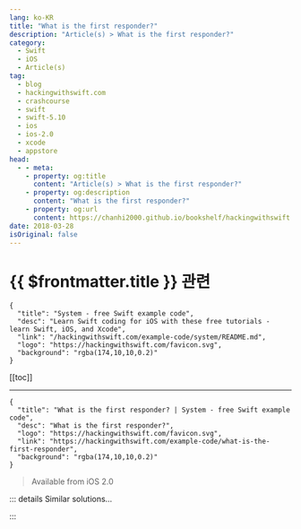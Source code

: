 ```yaml
---
lang: ko-KR
title: "What is the first responder?"
description: "Article(s) > What is the first responder?"
category:
  - Swift
  - iOS
  - Article(s)
tag: 
  - blog
  - hackingwithswift.com
  - crashcourse
  - swift
  - swift-5.10
  - ios
  - ios-2.0
  - xcode
  - appstore
head:
  - - meta:
    - property: og:title
      content: "Article(s) > What is the first responder?"
    - property: og:description
      content: "What is the first responder?"
    - property: og:url
      content: https://chanhi2000.github.io/bookshelf/hackingwithswift.com/example-code/what-is-the-first-responder.html
date: 2018-03-28
isOriginal: false
---
```


# {{ $frontmatter.title }} 관련

```component VPCard
{
  "title": "System - free Swift example code",
  "desc": "Learn Swift coding for iOS with these free tutorials - learn Swift, iOS, and Xcode",
  "link": "/hackingwithswift.com/example-code/system/README.md",
  "logo": "https://hackingwithswift.com/favicon.svg",
  "background": "rgba(174,10,10,0.2)"
}
```

[[toc]]

---

```component VPCard
{
  "title": "What is the first responder? | System - free Swift example code",
  "desc": "What is the first responder?",
  "logo": "https://hackingwithswift.com/favicon.svg",
  "link": "https://hackingwithswift.com/example-code/what-is-the-first-responder",
  "background": "rgba(174,10,10,0.2)"
}
```

> Available from iOS 2.0

<!-- TODO: 작성 -->

<!-- 
Most of UIKit has a concept of *responders* baked deep into the system, but it’s not common you need to work with it directly. It’s Apple’s implementation of a design pattern called the Chain of Responsibility: UIKit asks one component if it can respond to an action, but if it can’t it gets passed to another component, and if that can’t respond then it gets passed on and on until something *can* respond - it’s a chain of responders.

The *first* responder is whatever control is currently ready to respond to actions. In UIKit this is usually the control that has activated the keyboard and is receiving input. If you want that text control to stop waiting for input - which in turn dismisses the keyboard - you should call its `resignFirstResponder()` method, which passes the first responder baton to the next waiting component.

The responder chain is how events bubble upwards on Apple platforms: `touchesBegan()` might be implemented on a view, on its view controller, on a parent view controller, or even higher up, but it will always be triggered somewhere when it happens.

-->

::: details Similar solutions…

<!--
/example-code/language/how-to-find-the-index-of-the-first-matching-array-element">How to find the index of the first matching array element 
/example-code/language/how-to-find-the-first-matching-element-in-an-array">How to find the first matching element in an array 
/example-code/language/how-to-remove-the-first-or-last-item-from-an-array">How to remove the first or last item from an array 
/quick-start/concurrency/what-calls-the-first-async-function">What calls the first async function? 
/example-code/strings/how-to-capitalize-the-first-letter-of-a-string">How to capitalize the first letter of a string</a>
-->

:::

